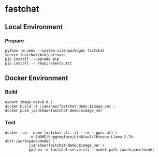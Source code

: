 # fastchat

## Local Environment

### Prepare
~~~ shell
python -m venv --system-site-packages fastchat
source fastchat/bin/activate
pip install --upgrade pip
pip install -r requirements.txt
~~~

## Docker Environment

### Build
~~~ shell
export image_ver=0.0.1
docker build -t jianshao/fastchat-demo:$image_ver .
docker push jianshao/fastchat-demo:$image_ver
~~~
### Test
~~~ shell
docker run --name fastchat-cli -it --rm --gpus all \
           -v $HOME/huggingface/LinkSoul/Chinese-Llama-2-7b-4bit:/workspace/model \
           jianshao/fastchat-demo:$image_ver \
           python -m fastchat.serve.cli --model-path /workspace/model
~~~

